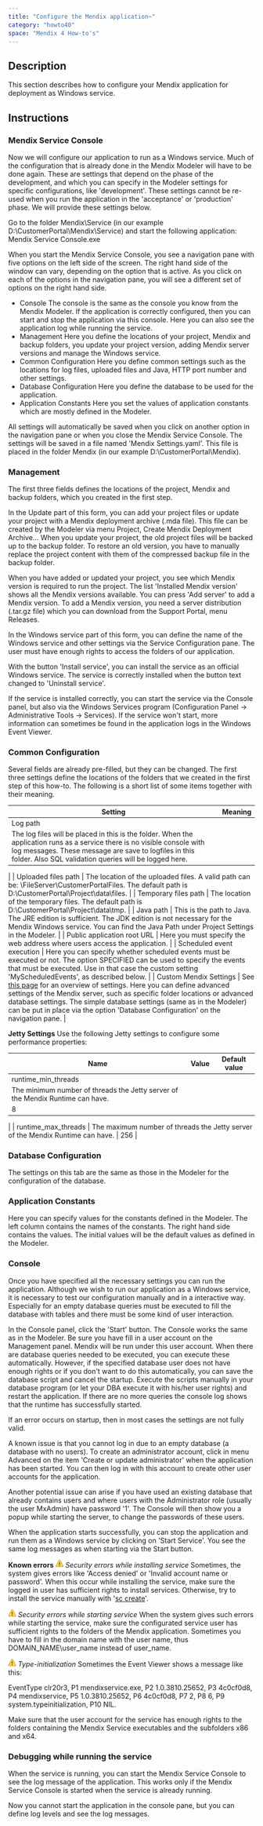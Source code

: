 ```yaml
---
title: "Configure the Mendix application~"
category: "howto40"
space: "Mendix 4 How-to's"
---
```

## Description

This section describes how to configure your Mendix application for deployment as Windows service.

## Instructions

### Mendix Service Console

Now we will configure our application to run as a Windows service. Much of the configuration that is already done in the Mendix Modeler will have to be done again. These are settings that depend on the phase of the development, and which you can specify in the Modeler settings for specific configurations, like 'development'. These settings cannot be re-used when you run the application in the 'acceptance' or 'production' phase. We will provide these settings below.

Go to the folder Mendix\Service (in our example D:\CustomerPortal\Mendix\Service) and start the following application: Mendix Service Console.exe

When you start the Mendix Service Console, you see a navigation pane with five options on the left side of the screen. The right hand side of the window can vary, depending on the option that is active. As you click on each of the options in the navigation pane, you will see a different set of options on the right hand side.

*   Console
    The console is the same as the console you know from the Mendix Modeler. If the application is correctly configured, then you can start and stop the application via this console. Here you can also see the application log while running the service.
*   Management
    Here you define the locations of your project, Mendix and backup folders, you update your project version, adding Mendix server versions and manage the Windows service.
*   Common Configuration
    Here you define common settings such as the locations for log files, uploaded files and Java, HTTP port number and other settings.
*   Database Configuration
    Here you define the database to be used for the application.
*   Application Constants
    Here you set the values of application constants which are mostly defined in the Modeler.

All settings will automatically be saved when you click on another option in the navigation pane or when you close the Mendix Service Console. The settings will be saved in a file named 'Mendix Settings.yaml'. This file is placed in the folder Mendix (in our example D:\CustomerPortal\Mendix).

### Management

The first three fields defines the locations of the project, Mendix and backup folders, which you created in the first step.

In the Update part of this form, you can add your project files or update your project with a Mendix deployment archive (.mda file). This file can be created by the Modeler via menu Project, Create Mendix Deployment Archive... When you update your project, the old project files will be backed up to the backup folder. To restore an old version, you have to manually replace the project content with them of the compressed backup file in the backup folder.

When you have added or updated your project, you see which Mendix version is required to run the project. The list 'Installed Mendix version' shows all the Mendix versions available. You can press 'Add server' to add a Mendix version. To add a Mendix version, you need a server distribution (.tar.gz file) which you can download from the Support Portal, menu Releases.

In the Windows service part of this form, you can define the name of the Windows service and other settings via the Service Configuration pane. The user must have enough rights to access the folders of our application.

With the button 'Install service', you can install the service as an official Windows service. The service is correctly installed when the button text changed to 'Uninstall service'.

If the service is installed correctly, you can start the service via the Console panel, but also via the Windows Services program (Configuration Panel -> Administrative Tools -> Services). If the service won't start, more information can sometimes be found in the application logs in the Windows Event Viewer.

### Common Configuration

Several fields are already pre-filled, but they can be changed.
The first three settings define the locations of the folders that we created in the first step of this how-to. The following is a short list of some items together with their meaning.

| Setting | Meaning |
| --- | --- |
| Log path
 | The log files will be placed in this is the folder. When the application runs as a service there is no visible console with log messages. These message are save to logfiles in this folder. Also SQL validation queries will be logged here.
 |
| Uploaded files path | The location of the uploaded files. A valid path can be: \\FileServer\CustomerPortalFiles. The default path is D:\CustomerPortal\Project\data\files. |
| Temporary files path | The location of the temporary files. The default path is D:\CustomerPortal\Project\data\tmp. |
| Java path
 | This is the path to Java. The JRE edition is sufficient. The JDK edition is not necessary for the Mendix Windows service. You can find the Java Path under Project Settings in the Modeler.
 |
| Public application root URL
 | Here you must specify the web address where users access the application.
 |
| Scheduled event execution
 | Here you can specify whether scheduled events must be executed or not. The option SPECIFIED can be used to specify the events that must be executed. Use in that case the custom setting 'MyScheduledEvents', as described below.
 |
| Custom Mendix Settings
 | See [this page](https://world.mendix.com/display/refguide4/Custom+Settings) for an overview of settings.
Here you can define advanced settings of the Mendix server, such as specific folder locations or advanced database settings. The simple database settings (same as in the Modeler) can be put in place via the option 'Database Configuration' on the navigation pane.
 |

**Jetty Settings**
Use the following Jetty settings to configure some performance properties:

| Name | Value | Default value |
| --- | --- | --- |
| runtime_min_threads
 | The minimum number of threads the Jetty server of the Mendix Runtime can have.
 | 8
 |
| runtime_max_threads
 | The maximum number of threads the Jetty server of the Mendix Runtime can have. | 256
 |

### Database Configuration

The settings on this tab are the same as those in the Modeler for the configuration of the database.

### Application Constants

Here you can specify values for the constants defined in the Modeler. The left column contains the names of the constants. The right hand side contains the values. The initial values will be the default values as defined in the Modeler.

### Console

Once you have specified all the necessary settings you can run the application. Although we wish to run our application as a Windows service, it is necessary to test our configuration manually and in a interactive way. Especially for an empty database queries must be executed to fill the database with tables and there must be some kind of user interaction.

In the Console panel, click the 'Start' button. The Console works the same as in the Modeler. Be sure you have fill in a user account on the Management panel. Mendix will be run under this user account. When there are database queries needed to be executed, you can execute these automatically. However, if the specified database user does not have enough rights or if you don't want to do this automatically, you can save the database script and cancel the startup. Execute the scripts manually in your database program (or let your DBA execute it with his/her user rights) and restart the application. If there are no more queries the console log shows that the runtime has successfully started.

If an error occurs on startup, then in most cases the settings are not fully valid.

A known issue is that you cannot log in due to an empty database (a database with no users). To create an administrator account, click in menu Advanced on the item 'Create or update administrator' when the application has been started. You can then log in with this account to create other user accounts for the application.

Another potential issue can arise if you have used an existing database that already contains users and where users with the Administrator role (usually the user MxAdmin) have password '1'. The Console will then show you a popup while starting the server, to change the passwords of these users.

When the application starts successfully, you can stop the application and run them as a Windows service by clicking on 'Start Service'. You see the same log messages as when starting via the Start button.

**Known errors**
![(warning)](images/icons/emoticons/warning.png) _Security errors while installing service_
Sometimes, the system gives errors like 'Access denied' or 'Invalid account name or password'. When this occur while installing the service, make sure the logged in user has sufficient rights to install services. Otherwise, try to install the service manually with '[sc create](http://support.microsoft.com/kb/251192)'.

![(warning)](images/icons/emoticons/warning.png) _Security errors while starting service_
When the system gives such errors while starting the service, make sure the configurated service user has sufficient rights to the folders of the Mendix application. Sometimes you have to fill in the domain name with the user name, thus DOMAIN_NAME\user_name instead of user_name.

![(warning)](images/icons/emoticons/warning.png) _Type-initialization_
Sometimes the Event Viewer shows a message like this:

EventType clr20r3, P1 mendixservice.exe, P2 1.0.3810.25652, P3 4c0cf0d8, P4 mendixservice, P5 1.0.3810.25652, P6 4c0cf0d8, P7 2, P8 6, P9 system.typeinitialization, P10 NIL.

Make sure that the user account for the service has enough rights to the folders containing the Mendix Service executables and the subfolders x86 and x64.

### Debugging while running the service

When the service is running, you can start the Mendix Service Console to see the log message of the application. This works only if the Mendix Service Console is started when the service is already running.

Now you cannot start the application in the console pane, but you can define log levels and see the log messages.

